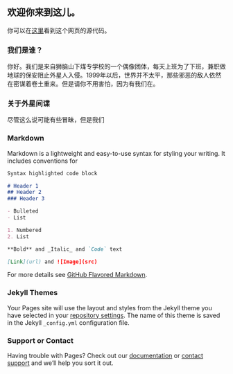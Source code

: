 ## 欢迎你来到这儿。

你可以在[这里](https://github.com/Yeyuehuke/Yeyuehuke.github.io/)看到这个网页的源代码。

### 我们是谁？

你好。我们是来自狮脑山下煤专学校的一个偶像团体，每天上班为了下班，兼职做地球的保安阻止外星人入侵。1999年以后，世界并不太平，那些邪恶的敌人依然在密谋着卷土重来。但是请你不用害怕，因为有我们在。

### 关于外星间谍

尽管这么说可能有些冒昧，但是我们

### Markdown

Markdown is a lightweight and easy-to-use syntax for styling your writing. It includes conventions for

```markdown
Syntax highlighted code block

# Header 1
## Header 2
### Header 3

- Bulleted
- List

1. Numbered
2. List

**Bold** and _Italic_ and `Code` text

[Link](url) and ![Image](src)
```

For more details see [GitHub Flavored Markdown](https://guides.github.com/features/mastering-markdown/).

### Jekyll Themes

Your Pages site will use the layout and styles from the Jekyll theme you have selected in your [repository settings](https://github.com/Yeyuehuke/Yeyuehuke.github.io/settings). The name of this theme is saved in the Jekyll `_config.yml` configuration file.

### Support or Contact

Having trouble with Pages? Check out our [documentation](https://help.github.com/categories/github-pages-basics/) or [contact support](https://github.com/contact) and we’ll help you sort it out.
